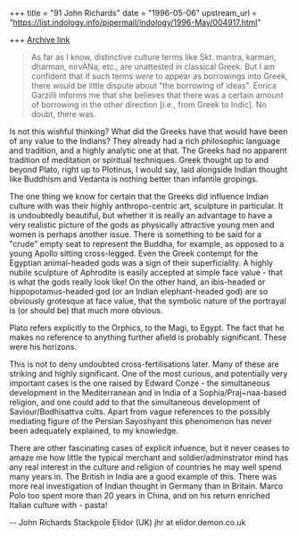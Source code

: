 +++
title = "91 John Richards"
date = "1996-05-06"
upstream_url = "https://list.indology.info/pipermail/indology/1996-May/004917.html"

+++
[Archive link](https://list.indology.info/pipermail/indology/1996-May/004917.html)

> As far as I know, distinctive culture terms like Skt. mantra,
> karman, dharman, nirvANa, etc., are unattested in classical Greek.  But I
> am confident that if such terms *were* to appear as borrowings into Greek,
> there would be little dispute about "the borrowing of ideas".  Enrica
> Garzilli informs me that she believes that there was a certain amount of
> borrowing in the other direction [i.e., from Greek to Indic]. No doubt,
> there was.

Is not this wishful thinking? What did the Greeks have that would have
been of any value to the Indians? They already had a rich philosophic
language and tradition, and a highly analytic one at that. The Greeks
had no apparent tradition of meditation or spiritual techniques. Greek
thought up to and beyond Plato, right up to Plotinus, I would say, laid
alongside Indian thought like Buddhism and Vedanta is nothing better than
infantile gropings.

The one thing we know for certain that the Greeks did influence Indian
culture with was their highly anthropo-centric art, sculpture in
particular. It is undoubtedly beautiful, but whether it is really an
advantage to have a very realistic picture of the gods as physically
attractive young men and women is perhaps another issue. There is
something to be said for a "crude" empty seat to represent the Buddha,
for example, as opposed to a young Apollo sitting cross-legged. Even the
Greek contempt for the Egyptian animal-headed gods was a sign of their
superficiality. A highly nubile sculpture of Aphrodite is easily accepted
at simple face value - that is what the gods really look like! On the
other hand, an ibis-headed or hippopotamus-headed god (or an Indian
elephant-headed god) are so obviously grotesque at face value, that the
symbolic nature of the portrayal is (or should be) that much more obvious.

Plato refers explicitly to the Orphics, to the Magi, to Egypt. The fact
that he makes no reference to anything further afield is probably
significant. These were his horizons.

This is not to deny undoubted cross-fertilisations later. Many of these
are striking and highly significant. One of the most curious, and
potentially very important cases is the one raised by Edward Conze - the
simultaneous development in the Mediterranean and in India of a
Sophia/Praj~naa-based religion, and one could add to that the
simultaneous development of Saviour/Bodhisattva cults. Apart from vague
references to the possibly mediating figure of the Persian Sayoshyant
this phenomenon has never been adequately explained, to my knowledge.

There are other fascinating cases of explicit infuence, but it never
ceases to amaze me how little the typical merchant and soldier/adminstrator
mind has any real interest in the culture and religion of countries he
may well spend many years in. The British in India are a good example of
this. There was more real investigation of Indian thought in Germany
than in Britain. Marco Polo too spent more than 20 years in China, and on
his return enriched Italian culture with - pasta!

-- 
John Richards
Stackpole Elidor (UK)
jhr at elidor.demon.co.uk





